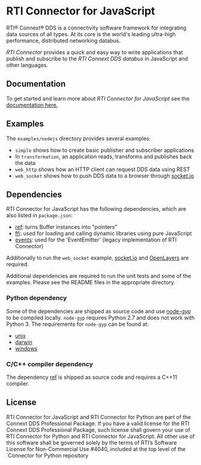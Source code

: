 RTI Connector for JavaScript
============================

RTI® Connext® DDS is a connectivity software framework for integrating data
sources of all types. At its core is the world's leading ultra-high performance,
distributed networking databus.

*RTI Connector* provides a quick and easy way to write applications that
publish and subscribe to the *RTI Connext DDS databus* in JavaScript and other
languages.

## Documentation

To get started and learn more about *RTI Connector for JavaScript* see the
[documentation here.](https://community.rti.com/static/documentation/connector/current/api/javascript/index.html)

## Examples

The `examples/nodejs` directory provides several examples:

* `simple` shows how to create basic publisher and subscriber applications
* In `transformation`, an application reads, transforms and publishes back the data
 * `web_http` shows how an HTTP client can request DDS data using REST
 * `web_socket` shows how to push DDS data to a browser through [socket.io](https://github.com/Automattic/socket.io)

## Dependencies

RTI Connector for JavaScript has the following dependencies, which are also listed in `package.json`:
* [ref](https://www.npmjs.com/package/ref): turns Buffer instances into "pointers"
* [ffi](https://www.npmjs.com/package/ffi): used for loading and calling dynamic libraries using pure JavaScript
* [events](https://www.npmjs.com/package/events): used for the 'EventEmitter' (legacy implementation of RTI Connector)

Additionally to run the `web_socket` example, [socket.io](https://github.com/Automattic/socket.io) and [OpenLayers](https://openlayers.org) are required.

Additional dependencies are required to run the unit tests and some of the examples. Please see the README files in the appropriate directory.

### Python dependency

Some of the dependencies are shipped as source code and use [node-gyp](https://github.com/nodejs/node-gyp) to be compiled locally. `node-gyp` requires Python 2.7 and does not work with Python 3. The requirements for `node-gyp` can be found at:
* [unix](https://github.com/nodejs/node-gyp#on-unix)
* [darwin](https://github.com/nodejs/node-gyp#on-macos)
* [windows](https://github.com/nodejs/node-gyp#on-windows)

### C/C++ compiler dependency

The dependency [ref](https://www.npmjs.com/package/ref) is shipped as source code and requires a C++11 compiler.

## License

RTI Connector for JavaScript and RTI Connector for Python are part of the Connext
DDS Professional Package. If you have a valid license for the RTI Connext DDS
Professional Package, such license shall govern your use of RTI Connector for
Python and RTI Connector for JavaScript. All other use of this software shall
be governed solely by the terms of RTI’s Software License for Non-Commercial
Use #4040, included at the top level of the `Connector for Python repository
